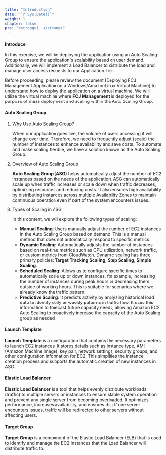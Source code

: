 ```yaml
---
title: "Introduction"
date: "`r Sys.Date()`"
weight: 1
chapter: false
pre: "<strong>1. </strong>"
---
```


#### Introduce

In this exercise, we will be deploying the application using an Auto Scaling Group to ensure the application's scalability based on user demand. Additionally, we will implement a Load Balancer to distribute the load and manage user access requests to our Application Tier.

Before proceeding, please review the document [Deploying FCJ Management Application on a Windows/AmazonLinux Virtual Machine] to understand how to deploy the application on a virtual machine. We will utilize the virtual machine where **FCJ Management** is deployed for the purpose of mass deployment and scaling within the Auto Scaling Group.

#### Auto Scaling Group
1. Why Use Auto Scaling Group? 
   
   When our application goes live, the volume of users accessing it will change over time. Therefore, we need to frequently adjust (scale) the number of instances to enhance availability and save costs. To automate and make scaling flexible, we have a solution known as the Auto Scaling Group.
2. Overview of Auto Scaling Group
   
    **Auto Scaling Group (ASG)** helps automatically adjust the number of EC2 instances based on the needs of the application. ASG can automatically scale up when traffic increases or scale down when traffic decreases, optimizing resources and reducing costs. It also ensures high availability by distributing instances across multiple Availability Zones to maintain continuous operation even if part of the system encounters issues.
3. Types of Scaling in ASG
   
   In this content, we will explore the following types of scaling:
   - **Manual Scaling**: Users manually adjust the number of EC2 instances in the Auto Scaling Group based on demand. This is a manual method that does not automatically respond to specific metrics.
   - **Dynamic Scaling**: Automatically adjusts the number of instances based on real-time metrics such as CPU utilization, network traffic, or custom metrics from CloudWatch. Dynamic scaling has three primary policies: **Target Tracking Scaling**, **Step Scaling**, **Simple Scaling**.
   - **Scheduled Scaling**: Allows us to configure specific times to automatically scale up or down instances, for example, increasing the number of instances during peak hours or decreasing them outside of working hours. This is suitable for scenarios where we already know the traffic pattern.
   - **Predictive Scaling**: It predicts activity by analyzing historical load data to identify daily or weekly patterns in traffic flow. It uses this information to forecast future capacity needs, allowing Amazon EC2 Auto Scaling to proactively increase the capacity of the Auto Scaling group as needed.

#### Launch Template

**Launch Template** is a configuration that contains the necessary parameters to launch EC2 instances. It stores details such as instance type, AMI (Amazon Machine Image), key pair, network settings, security groups, and other configuration information for EC2. This simplifies the instance creation process and supports the automatic creation of new instances in ASG.

#### Elastic Load Balancer

**Elastic Load Balancer** is a tool that helps evenly distribute workloads (traffic) to multiple servers or instances to ensure stable system operation and prevent any single server from becoming overloaded. It optimizes performance, increases availability, and ensures that if one server encounters issues, traffic will be redirected to other servers without affecting users.

#### Target Group

**Target Group**  is a component of the Elastic Load Balancer (ELB) that is used to identify and manage the EC2 instances that the Load Balancer will distribute traffic to.